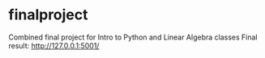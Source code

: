 # finalproject
Combined final project for Intro to Python and Linear Algebra classes
Final result: http://127.0.0.1:5001/
